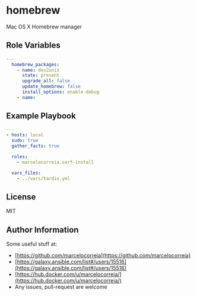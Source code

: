 # homebrew

Mac OS X Homebrew manager


## Role Variables
```yml
---
  homebrew_packages:
    - name: dos2unix
      state: present
      upgrade_all: false
      update_homebrew: false
      install_options: enable-debug
    - name:
```


Example Playbook
----------------
```yml
---
- hosts: local
  sudo: true
  gather_facts: true

  roles:
    - marcelocorreia.serf-install

  vars_files:
    - ../vars/tardis.yml
```

License
-------

MIT

Author Information
------------------
Some useful stuff at:
  - [https://github.com/marcelocorreia](https://github.com/marcelocorreia)
  - [https://galaxy.ansible.com/list#/users/15516](https://galaxy.ansible.com/list#/users/15516)
  - [https://hub.docker.com/u/marcelocorreia/](https://hub.docker.com/u/marcelocorreia/)
  - Any issues, pull-request are welcome
